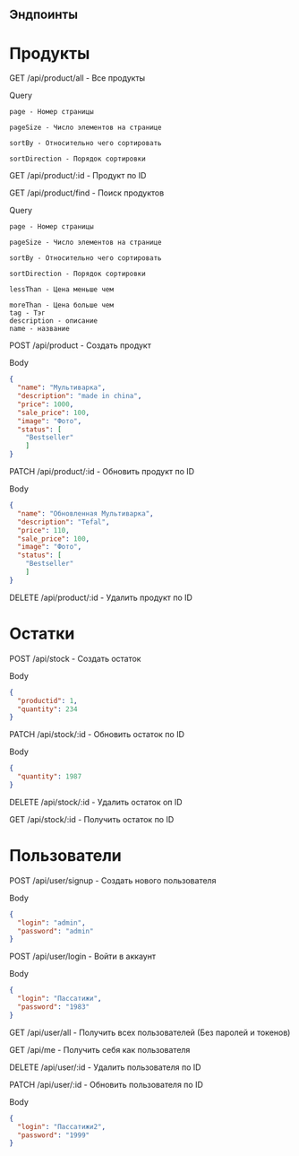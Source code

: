 ## Эндпоинты

# Продукты
GET /api/product/all - Все продукты

Query

    page - Номер страницы

    pageSize - Число элементов на странице

    sortBy - Относительно чего сортировать

    sortDirection - Порядок сортировки

GET /api/product/:id - Продукт по ID

GET /api/product/find - Поиск продуктов

Query

    page - Номер страницы

    pageSize - Число элементов на странице

    sortBy - Относительно чего сортировать

    sortDirection - Порядок сортировки
    
    lessThan - Цена меньше чем

    moreThan - Цена больше чем
    tag - Тэг
    description - описание
    name - название

POST /api/product - Создать продукт

Body
```json
{
  "name": "Мультиварка",
  "description": "made in china",
  "price": 1000,
  "sale_price": 100,
  "image": "Фото",
  "status": [
    "Bestseller"
    ]
}
```
PATCH /api/product/:id - Обновить продукт по ID

Body
```json
{
  "name": "Обновленная Мультиварка",
  "description": "Tefal",
  "price": 110,
  "sale_price": 100,
  "image": "Фото",
  "status": [
    "Bestseller"
    ]
}
```
DELETE /api/product/:id - Удалить продукт по ID

# Остатки
POST /api/stock - Создать остаток

Body
```json
{
  "productid": 1,
  "quantity": 234
}
```
PATCH /api/stock/:id - Обновить остаток по ID

Body
```json
{
  "quantity": 1987
}
```
DELETE /api/stock/:id - Удалить остаток оп ID

GET /api/stock/:id - Получить остаток по ID

# Пользователи
POST /api/user/signup - Создать нового пользователя

Body
```json
{
  "login": "admin",
  "password": "admin"
}
```
POST /api/user/login - Войти в аккаунт

Body
```json
{
  "login": "Пассатижи",
  "password": "1983"
}
```
GET /api/user/all - Получить всех пользователей (Без паролей и токенов)

GET /api/me - Получить себя как пользователя

DELETE /api/user/:id - Удалить пользователя по ID

PATCH /api/user/:id - Обновить пользователя по ID

Body
```json
{
  "login": "Пассатижи2",
  "password": "1999"
}
```